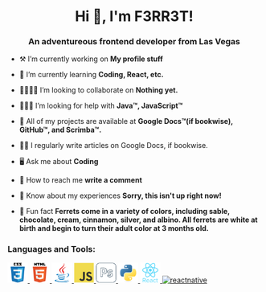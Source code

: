<h1 align="center">Hi 👋, I'm F3RR3T!</h1>
<h3 align="center">An adventureous frontend developer from Las Vegas</h3>

- ⚒️ I’m currently working on **My profile stuff**

- 📖 I’m currently learning **Coding, React, etc.**

- 💃🏿💃🏿 I’m looking to collaborate on **Nothing yet.**

- 💁🏿‍♀️ I’m looking for help with **Java™, JavaScript™**

- 📑 All of my projects are available at **Google Docs™(if bookwise), GitHub™, and Scrimba™.**

- ✍🏾 I regularly write articles on Google Docs, if bookwise.

- 🖥️ Ask me about **Coding**

- 📩 How to reach me **write a comment**

- 📄 Know about my experiences **Sorry, this isn't up right now!**

-  🎉 Fun fact **Ferrets come in a variety of colors, including sable, chocolate, cream, cinnamon, silver, and albino. All ferrets are white at birth and begin to turn their adult color at 3 months old.**

<h3 align="left"></h3>
<p align="left">
</p>

<h3 align="left">Languages and Tools:</h3>
<p align="left"> <a href="https://www.w3schools.com/css/" target="_blank" rel="noreferrer"> <img src="https://raw.githubusercontent.com/devicons/devicon/master/icons/css3/css3-original-wordmark.svg" alt="css3" width="40" height="40"/> </a> <a href="https://www.w3.org/html/" target="_blank" rel="noreferrer"> <img src="https://raw.githubusercontent.com/devicons/devicon/master/icons/html5/html5-original-wordmark.svg" alt="html5" width="40" height="40"/> </a> <a href="https://www.java.com" target="_blank" rel="noreferrer"> <img src="https://raw.githubusercontent.com/devicons/devicon/master/icons/java/java-original.svg" alt="java" width="40" height="40"/> </a> <a href="https://developer.mozilla.org/en-US/docs/Web/JavaScript" target="_blank" rel="noreferrer"> <img src="https://raw.githubusercontent.com/devicons/devicon/master/icons/javascript/javascript-original.svg" alt="javascript" width="40" height="40"/> </a> <a href="https://www.photoshop.com/en" target="_blank" rel="noreferrer"> <img src="https://raw.githubusercontent.com/devicons/devicon/master/icons/photoshop/photoshop-line.svg" alt="photoshop" width="40" height="40"/> </a> <a href="https://www.python.org" target="_blank" rel="noreferrer"> <img src="https://raw.githubusercontent.com/devicons/devicon/master/icons/python/python-original.svg" alt="python" width="40" height="40"/> </a> <a href="https://reactjs.org/" target="_blank" rel="noreferrer"> <img src="https://raw.githubusercontent.com/devicons/devicon/master/icons/react/react-original-wordmark.svg" alt="react" width="40" height="40"/> </a> <a href="https://reactnative.dev/" target="_blank" rel="noreferrer"> <img src="https://reactnative.dev/img/header_logo.svg" alt="reactnative" width="40" height="40"/> </a> </p>
